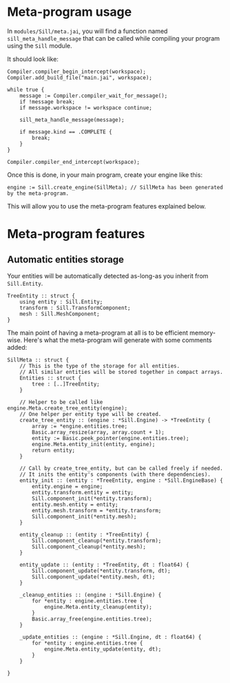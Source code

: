  # Meta-program usage

In `modules/Sill/meta.jai`, you will find a function named `sill_meta_handle_message` that can
be called while compiling your program using the `Sill` module.

It should look like:
```jai
Compiler.compiler_begin_intercept(workspace);
Compiler.add_build_file("main.jai", workspace);

while true {
    message := Compiler.compiler_wait_for_message();
    if !message break;
    if message.workspace != workspace continue;

    sill_meta_handle_message(message);

    if message.kind == .COMPLETE {
        break;
    }
}

Compiler.compiler_end_intercept(workspace);
```

Once this is done, in your main program, create your engine like this:
```jai
engine := Sill.create_engine(SillMeta); // SillMeta has been generated by the meta-program.
```

This will allow you to use the meta-program features explained below.

# Meta-program features

## Automatic entities storage

Your entities will be automatically detected as-long-as you inherit from `Sill.Entity`.

```jai
TreeEntity :: struct {
    using entity : Sill.Entity;
    transform : Sill.TransformComponent;
    mesh : Sill.MeshComponent;
}
```

The main point of having a meta-program at all is to be efficient memory-wise.
Here's what the meta-program will generate with some comments added:

```jai
SillMeta :: struct {
    // This is the type of the storage for all entities.
    // All similar entities will be stored together in compact arrays.
    Entities :: struct {
        tree : [..]TreeEntity;
    }

    // Helper to be called like engine.Meta.create_tree_entity(engine);
    // One helper per entity type will be created.
    create_tree_entity :: (engine : *Sill.Engine) -> *TreeEntity {
        array := *engine.entities.tree;
        Basic.array_resize(array, array.count + 1);
        entity := Basic.peek_pointer(engine.entities.tree);
        engine.Meta.entity_init(entity, engine);
        return entity;
    }

    // Call by create_tree_entity, but can be called freely if needed.
    // It inits the entity's components (with there dependencies).
    entity_init :: (entity : *TreeEntity, engine : *Sill.EngineBase) {
        entity.engine = engine;
        entity.transform.entity = entity;
        Sill.component_init(*entity.transform);
        entity.mesh.entity = entity;
        entity.mesh.transform = *entity.transform;
        Sill.component_init(*entity.mesh);
    }

    entity_cleanup :: (entity : *TreeEntity) {
        Sill.component_cleanup(*entity.transform);
        Sill.component_cleanup(*entity.mesh);
    }

    entity_update :: (entity : *TreeEntity, dt : float64) {
        Sill.component_update(*entity.transform, dt);
        Sill.component_update(*entity.mesh, dt);
    }

    _cleanup_entities :: (engine : *Sill.Engine) {
        for *entity : engine.entities.tree {
            engine.Meta.entity_cleanup(entity);
        }
        Basic.array_free(engine.entities.tree);
    }

    _update_entities :: (engine : *Sill.Engine, dt : float64) {
        for *entity : engine.entities.tree {
            engine.Meta.entity_update(entity, dt);
        }
    }

}
```
